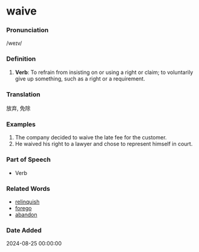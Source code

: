 # waive
### Pronunciation
/weɪv/
### Definition
1. **Verb**: To refrain from insisting on or using a right or claim; to voluntarily give up something, such as a right or a requirement.
### Translation
放弃, 免除
### Examples
1. The company decided to waive the late fee for the customer.
2. He waived his right to a lawyer and chose to represent himself in court.
### Part of Speech
- Verb
### Related Words
- [relinquish](relinquish.md)
- [forego](forego.md)
- [abandon](abandon.md)
### Date Added
2024-08-25 00:00:00